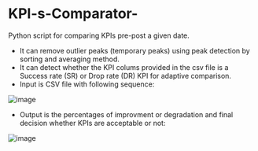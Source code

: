 # KPI-s-Comparator-
Python script for comparing KPIs pre-post a given date.
- It can remove outlier peaks (temporary peaks) using peak detection by sorting and averaging method.
- It can detect whether the KPI colums provided in the csv file is a Success rate (SR) or Drop rate (DR) KPI for adaptive comparison.
- Input is CSV file with following sequence: 

![image](https://user-images.githubusercontent.com/103688787/208787916-aa42ab52-d2ee-45e2-a7a2-c720f74b2eab.png)

- Output is the percentages of improvment or degradation and final decision whether KPIs are acceptable or not:

![image](https://user-images.githubusercontent.com/103688787/208787873-88346b84-3403-4541-acbc-d0d78fc07215.png)

